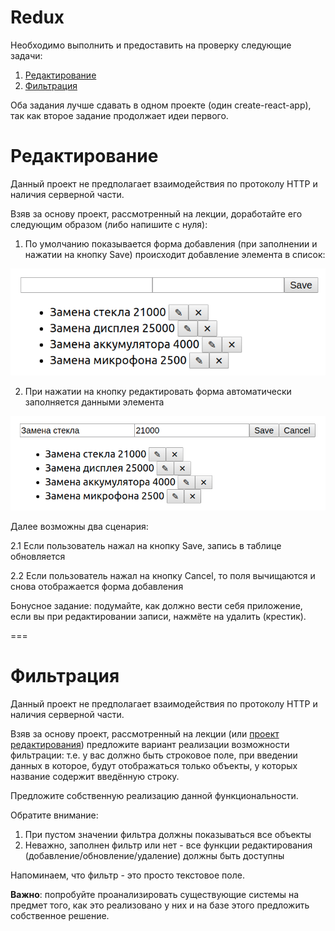 # Redux

Необходимо выполнить и предоставить на проверку следующие задачи:

1. [Редактирование](editing)
2. [Фильтрация](filter)

Оба задания лучше сдавать в одном проекте (один create-react-app), так как второе задание продолжает идеи первого.

# Редактирование

Данный проект не предполагает взаимодействия по протоколу HTTP и наличия серверной части.

Взяв за основу проект, рассмотренный на лекции, доработайте его следующим образом (либо напишите с нуля):

1. По умолчанию показывается форма добавления (при заполнении и нажатии на кнопку Save) происходит добавление элемента в список:

![](./assets/add.png)

2. При нажатии на кнопку редактировать форма автоматически заполняется данными элемента

![](./assets/edit.png)

Далее возможны два сценария:

2.1 Если пользователь нажал на кнопку Save, запись в таблице обновляется

2.2 Если пользователь нажал на кнопку Cancel, то поля вычищаются и снова отображается форма добавления

Бонусное задание: подумайте, как должно вести себя приложение, если вы при редактировании записи, нажмёте на удалить (крестик).

===

# Фильтрация

Данный проект не предполагает взаимодействия по протоколу HTTP и наличия серверной части.

Взяв за основу проект, рассмотренный на лекции (или [проект редактирования](../editing)) предложите вариант реализации возможности фильтрации: т.е. у вас должно быть строковое поле, при введении данных в которое, будут отображаться только объекты, у которых название содержит введённую строку.

Предложите собственную реализацию данной функциональности.

Обратите внимание:

1. При пустом значении фильтра должны показываться все объекты
1. Неважно, заполнен фильтр или нет - все функции редактирования (добавление/обновление/удаление) должны быть доступны

Напоминаем, что фильтр - это просто текстовое поле.

**Важно**: попробуйте проанализировать существующие системы на предмет того, как это реализовано у них и на базе этого предложить собственное решение.
